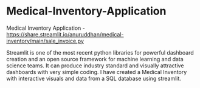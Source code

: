 # Medical-Inventory-Application
Medical Inventory Application -
https://share.streamlit.io/anuruddhan/medical-inventory/main/sale_invoice.py



Streamlit is one of the most recent python libraries for powerful dashboard creation and an open source framework for machine learning and data science teams. It can produce industry standard and visually attractive dashboards with very simple coding. I have created a Medical Inventory with interactive visuals and data from a SQL database using streamlit.
